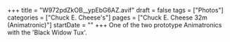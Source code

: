 +++
title = "W972pdZkOB__ypEbG6AZ.avif"
draft = false
tags = ["Photos"]
categories = ["Chuck E. Cheese's"]
pages = ["Chuck E. Cheese 32m (Animatronic)"]
startDate = ""
+++
One of the two prototype Animatronics with the 'Black Widow Tux'.
